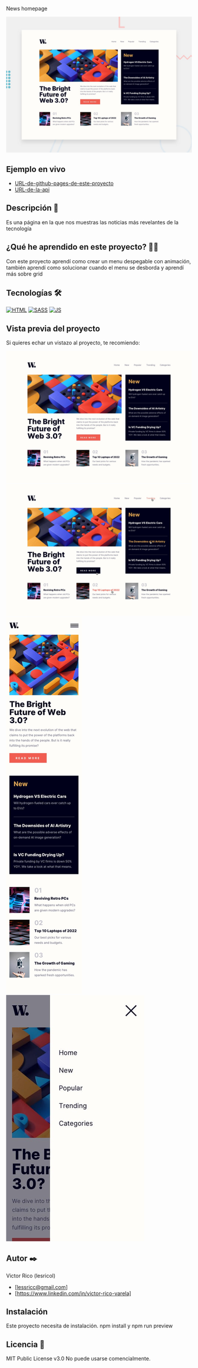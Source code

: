 News homepage

![Imagen del proyecto](https://raw.githubusercontent.com/Lesricol/news-homepage/main/design/desktop-preview.jpg)

## Ejemplo en vivo

- [URL-de-github-pages-de-este-proyecto](URL-de-github-pages-de-este-proyecto)
- [URL-de-la-api](URL-de-la-api)

## Descripción 📑

Es una página en la que nos muestras las noticias más revelantes de la tecnología

## ¿Qué he aprendido en este proyecto? 🙇🏻

Con este proyecto aprendí como crear un menu despegable con animación, también aprendí como solucionar cuando el menu se desborda y aprendí más sobre grid

## Tecnologías 🛠

<!-- Iconos sacados de: https://github.com/hendrasob/badges/blob/master/README.md y https://github.com/alexandresanlim/Badges4-README.md-Profile -->

[![HTML](https://img.shields.io/badge/HTML5-E34F26?style=for-the-badge&logo=html5&logoColor=white)](https://es.wikipedia.org/wiki/HTML5)
[![SASS](https://img.shields.io/badge/Sass-CC6699?style=for-the-badge&logo=sass&logoColor=white)](https://es.wikipedia.org/wiki/sass)
[![JS](https://img.shields.io/badge/JavaScript-F7DF1E?style=for-the-badge&logo=javascript&logoColor=black)](https://es.wikipedia.org/wiki/JavaScript)

## Vista previa del proyecto

Si quieres echar un vistazo al proyecto, te recomiendo:

![Captura del proyecto](https://raw.githubusercontent.com/Lesricol/news-homepage/main/design/desktop-design.jpg)
![Captura del proyecto](https://raw.githubusercontent.com/Lesricol/news-homepage/main/design/active-states.jpg)
![Captura del proyecto](https://raw.githubusercontent.com/Lesricol/news-homepage/main/design/mobile-design.jpg)
![Captura del proyecto](https://raw.githubusercontent.com/Lesricol/news-homepage/main/design/mobile-menu.jpg)

## Autor ✒️

Victor Rico (lesricol)

- [lessricc@gmail.com]
- [https://www.linkedin.com/in/victor-rico-varela]


## Instalación

Este proyecto necesita de instalación. npm install y npm run preview

## Licencia 📄

MIT Public License v3.0
No puede usarse comencialmente.
